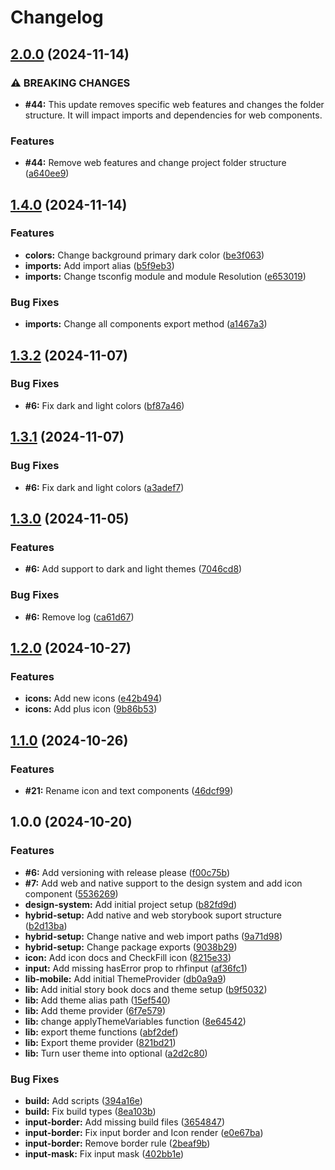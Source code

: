 # Changelog

## [2.0.0](https://github.com/legaplan/native-design-system/compare/v1.4.0...v2.0.0) (2024-11-14)


### ⚠ BREAKING CHANGES

* **#44:** This update removes specific web features and changes the folder structure. It will impact imports and dependencies for web components.

### Features

* **#44:** Remove web features and change project folder structure ([a640ee9](https://github.com/legaplan/native-design-system/commit/a640ee9174cd0525abdbed2a00be64fdbbeea430))

## [1.4.0](https://github.com/legaplan/design-system/compare/v1.3.2...v1.4.0) (2024-11-14)


### Features

* **colors:** Change background primary dark color ([be3f063](https://github.com/legaplan/design-system/commit/be3f0637ad3977fc4ba8e34ad64050ef815385cb))
* **imports:** Add import alias ([b5f9eb3](https://github.com/legaplan/design-system/commit/b5f9eb3c42272934e3fd72237b4686c9f5b1c8be))
* **imports:** Change tsconfig module and module Resolution ([e653019](https://github.com/legaplan/design-system/commit/e653019a6d507a1aac8a1a97990f539104a79793))


### Bug Fixes

* **imports:** Change all components export method ([a1467a3](https://github.com/legaplan/design-system/commit/a1467a3876e5583ddd1d7566d5e1866f30aedbb6))

## [1.3.2](https://github.com/legaplan/design-system/compare/v1.3.1...v1.3.2) (2024-11-07)


### Bug Fixes

* **#6:** Fix dark and light colors ([bf87a46](https://github.com/legaplan/design-system/commit/bf87a460f533eeb23a770ffc2b941d1d2bd77485))

## [1.3.1](https://github.com/legaplan/design-system/compare/v1.3.0...v1.3.1) (2024-11-07)


### Bug Fixes

* **#6:** Fix dark and light colors ([a3adef7](https://github.com/legaplan/design-system/commit/a3adef763e120fc4f6d39e1c8bd054d009d7cca0))

## [1.3.0](https://github.com/legaplan/design-system/compare/v1.2.0...v1.3.0) (2024-11-05)


### Features

* **#6:** Add support to dark and light themes ([7046cd8](https://github.com/legaplan/design-system/commit/7046cd8d804584899716a823ed1836a5aac3e767))


### Bug Fixes

* **#6:** Remove log ([ca61d67](https://github.com/legaplan/design-system/commit/ca61d67f058c0e2a1fb61d8aa7dd691df4cd56b7))

## [1.2.0](https://github.com/legaplan/design-system/compare/v1.1.0...v1.2.0) (2024-10-27)


### Features

* **icons:** Add new icons ([e42b494](https://github.com/legaplan/design-system/commit/e42b494c81bb040660571139ef5d2803ca7eef13))
* **icons:** Add plus icon ([9b86b53](https://github.com/legaplan/design-system/commit/9b86b53558c8e59c96928659fdb140f3a31690ae))

## [1.1.0](https://github.com/legaplan/design-system/compare/v1.0.0...v1.1.0) (2024-10-26)


### Features

* **#21:** Rename icon and text components ([46dcf99](https://github.com/legaplan/design-system/commit/46dcf99ced3fbbebd92df70f4a70c85a71adc594))

## 1.0.0 (2024-10-20)


### Features

* **#6:** Add versioning with release please ([f00c75b](https://github.com/legaplan/design-system/commit/f00c75b8fbfdd8a0029554051e296b1b19a6a81c))
* **#7:** Add web and native support to the design system and add icon component ([5536269](https://github.com/legaplan/design-system/commit/553626931ca12002be7147355f36a37f50a970af))
* **design-system:** Add initial project setup ([b82fd9d](https://github.com/legaplan/design-system/commit/b82fd9d99df20a904f51e102ca86ebc888040726))
* **hybrid-setup:** Add native and web storybook suport structure ([b2d13ba](https://github.com/legaplan/design-system/commit/b2d13ba30e65a9da1eeb0abb9dcb8cef481e0504))
* **hybrid-setup:** Change native and web import paths ([9a71d98](https://github.com/legaplan/design-system/commit/9a71d988ef5f40133a9d66f949a28c6f57120385))
* **hybrid-setup:** Change package exports ([9038b29](https://github.com/legaplan/design-system/commit/9038b293542a3770b0382977ecb13a1a39a59769))
* **icon:** Add icon docs and CheckFill icon ([8215e33](https://github.com/legaplan/design-system/commit/8215e33b8889564e0f5bbe0970a900da55c86e3f))
* **input:** Add missing hasError prop to rhfinput ([af36fc1](https://github.com/legaplan/design-system/commit/af36fc1ea7c0bdbcde09f20e3ebaac6b82fb894d))
* **lib-mobile:** Add initial ThemeProvider ([db0a9a9](https://github.com/legaplan/design-system/commit/db0a9a969b33167fe65791031766da2a80278204))
* **lib:** Add initial story book docs and theme setup ([b9f5032](https://github.com/legaplan/design-system/commit/b9f5032f10a6c2317093b27b9d987b8700ba6ef9))
* **lib:** Add theme alias path ([15ef540](https://github.com/legaplan/design-system/commit/15ef5404e05d490084c8d0ab6af933c12ebee30b))
* **lib:** Add theme provider ([6f7e579](https://github.com/legaplan/design-system/commit/6f7e5792496264775ffde6c1ee4c55d9b64d6b55))
* **lib:** change applyThemeVariables function ([8e64542](https://github.com/legaplan/design-system/commit/8e64542dbda3a7dff99a687eefd3f3eaa9545e9a))
* **lib:** export theme functions ([abf2def](https://github.com/legaplan/design-system/commit/abf2def183fa44cf1201b0fd5c5862899b9742be))
* **lib:** Export theme provider ([821bd21](https://github.com/legaplan/design-system/commit/821bd218b97fce9c09cafa5d035a1ad6a8eb6ce4))
* **lib:** Turn user theme into optional ([a2d2c80](https://github.com/legaplan/design-system/commit/a2d2c802efbc44220f7ac00b68185da0d9d563b3))


### Bug Fixes

* **build:** Add scripts ([394a16e](https://github.com/legaplan/design-system/commit/394a16edad94c2ce20f9a0a6e230c51b7ed17c1a))
* **build:** Fix build types ([8ea103b](https://github.com/legaplan/design-system/commit/8ea103bde1b9b510b72d5b342caf8294db0b2b38))
* **input-border:** Add missing build files ([3654847](https://github.com/legaplan/design-system/commit/3654847e69ed0466e1683c8ec8a0a3dfc3ec40f5))
* **input-border:** Fix input border and Icon render ([e0e67ba](https://github.com/legaplan/design-system/commit/e0e67ba0e930df47bf2976d60a5f508ade809803))
* **input-border:** Remove border rule ([2beaf9b](https://github.com/legaplan/design-system/commit/2beaf9b786596d0e0b3795f58518cf3002f362e7))
* **input-mask:** Fix input mask ([402bb1e](https://github.com/legaplan/design-system/commit/402bb1e72b95fdde7c15290b8cfac185bbcc785f))

